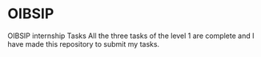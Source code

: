 # OIBSIP
OIBSIP internship Tasks
All the three tasks of the level 1 are complete and I have made this repository to submit my tasks.
